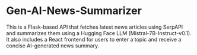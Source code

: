 # Gen-AI-News-Summarizer
This is a Flask-based API that fetches latest news articles using SerpAPI and summarizes them using a Hugging Face LLM (Mistral-7B-Instruct-v0.1). It also includes a React frontend for users to enter a topic and receive a concise AI-generated news summary.
